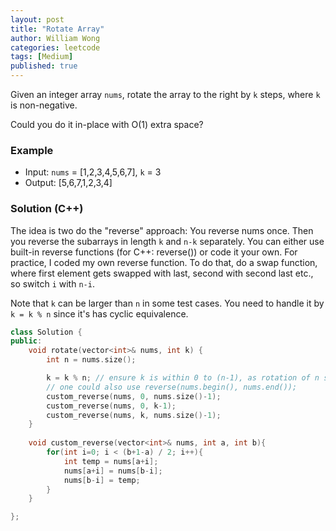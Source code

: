 ```yaml
---
layout: post
title: "Rotate Array"
author: William Wong
categories: leetcode
tags: [Medium]
published: true
---
```

Given an integer array `nums`, rotate the array to the right by `k` steps, where `k` is non-negative.

Could you do it in-place with O(1) extra space?
### Example
- Input: `nums` = [1,2,3,4,5,6,7], `k` = 3
- Output: [5,6,7,1,2,3,4]

### Solution (C++)
The idea is two do the "reverse" approach: You reverse nums once. Then you reverse the subarrays in length `k` and `n-k` separately.
You can either use built-in reverse functions (for C++: reverse()) or code it your own. For practice, I coded my own reverse function.
To do that, do a swap function, where first element gets swapped with last, second with second last etc., so switch `i` with `n-i`.

Note that `k` can be larger than `n` in some test cases. You need to handle it by `k = k % n` since it's has cyclic equivalence.

```c++
class Solution {
public:
    void rotate(vector<int>& nums, int k) {
        int n = nums.size();

        k = k % n; // ensure k is within 0 to (n-1), as rotation of n same as k=0.
        // one could also use reverse(nums.begin(), nums.end());
        custom_reverse(nums, 0, nums.size()-1);
        custom_reverse(nums, 0, k-1);
        custom_reverse(nums, k, nums.size()-1);
    }
    
    void custom_reverse(vector<int>& nums, int a, int b){
        for(int i=0; i < (b+1-a) / 2; i++){
            int temp = nums[a+i];
            nums[a+i] = nums[b-i];
            nums[b-i] = temp;
        }
    }

};
```
